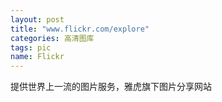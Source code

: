 ```yaml
---
layout: post
title: "www.flickr.com/explore"
categories: 高清图库
tags: pic
name: Flickr
---
```


提供世界上一流的图片服务，雅虎旗下图片分<!--break-->享网站

